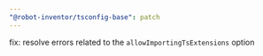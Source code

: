 ```yaml
---
"@robot-inventor/tsconfig-base": patch
---
```


fix: resolve errors related to the `allowImportingTsExtensions` option

